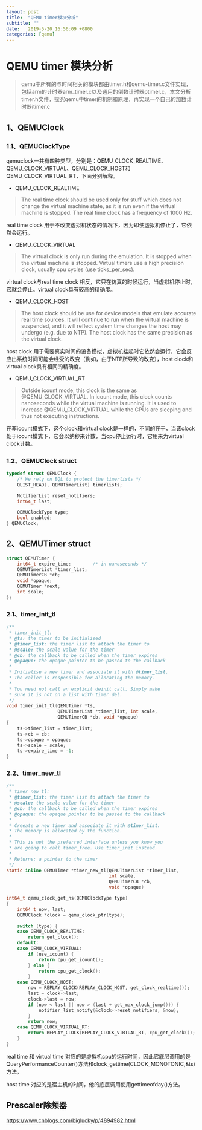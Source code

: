 ```yaml
---
layout: post
title:  "QEMU timer模块分析"
subtitle: ""
date:   2019-5-20 16:56:09 +0800
categories: [qemu]
---
```


# QEMU timer 模块分析

> qemu中所有的与时间相关的模块都由timer.h和qemu-timer.c文件实现，包括arm的计时器arm_timer.c以及通用的倒数计时器ptimer.c，本文分析timer.h文件，探究qemu中timer的机制和原理，再实现一个自己的加数计时器itimer.c

## 1、QEMUClock

### 1.1、QEMUClockType

qemuclock一共有四种类型，分别是：QEMU_CLOCK_REALTIME、QEMU_CLOCK_VIRTUAL、QEMU_CLOCK_HOST和QEMU_CLOCK_VIRTUAL_RT，下面分别解释。

- QEMU_CLOCK_REALTIME

> The real time clock should be used only for stuff which does not change the virtual machine state, as it is run even if the virtual machine is stopped. The real time clock has a frequency of 1000 Hz.

real time clock 用于不改变虚拟机状态的情况下，因为即使虚拟机停止了，它依然会运行。

- QEMU_CLOCK_VIRTUAL

> The virtual clock is only run during the emulation. It is stopped when the virtual machine is stopped. Virtual timers use a high precision clock, usually cpu cycles (use ticks_per_sec).

virtual clock与real time clock 相反，它只在仿真的时候运行，当虚拟机停止时，它就会停止。virtual clock具有较高的精确度。

- QEMU_CLOCK_HOST

> The host clock should be use for device models that emulate accurate real time sources. It will continue to run when the virtual machine is suspended, and it will reflect system time changes the host may undergo (e.g. due to NTP). The host clock has the same precision as the virtual clock.

host clock 用于需要真实时间的设备模拟，虚拟机挂起时它依然会运行，它会反应出系统时间可能会经受的改变（例如，由于NTP所导致的改变），host clock和virtual clock具有相同的精确度。

- QEMU_CLOCK_VIRTUAL_RT

> Outside icount mode, this clock is the same as @QEMU_CLOCK_VIRTUAL. In icount mode, this clock counts nanoseconds while the virtual machine is running.  It is used to increase @QEMU_CLOCK_VIRTUAL while the CPUs are sleeping and thus not executing instructions.

在非icount模式下，这个clock和virtual clock是一样的，不同的在于，当该clock处于icount模式下，它会以纳秒来计数，当cpu停止运行时，它用来为virtual clock计数。

### 1.2、QEMUClock struct

```c
typedef struct QEMUClock {
    /* We rely on BQL to protect the timerlists */
    QLIST_HEAD(, QEMUTimerList) timerlists;

    NotifierList reset_notifiers;
    int64_t last;

    QEMUClockType type;
    bool enabled;
} QEMUClock;
```



## 2、QEMUTimer struct

```c
struct QEMUTimer {
    int64_t expire_time;        /* in nanoseconds */
    QEMUTimerList *timer_list;
    QEMUTimerCB *cb;
    void *opaque;
    QEMUTimer *next;
    int scale;
};
```

### 2.1、timer_init_tl

```c
/**
 * timer_init_tl:
 * @ts: the timer to be initialised
 * @timer_list: the timer list to attach the timer to
 * @scale: the scale value for the timer
 * @cb: the callback to be called when the timer expires
 * @opaque: the opaque pointer to be passed to the callback
 *
 * Initialise a new timer and associate it with @timer_list.
 * The caller is responsible for allocating the memory.
 *
 * You need not call an explicit deinit call. Simply make
 * sure it is not on a list with timer_del.
 */
void timer_init_tl(QEMUTimer *ts,
                   QEMUTimerList *timer_list, int scale,
                   QEMUTimerCB *cb, void *opaque)
{
    ts->timer_list = timer_list;
    ts->cb = cb;
    ts->opaque = opaque;
    ts->scale = scale;
    ts->expire_time = -1;
}
```

### 2.2、timer_new_tl

```c
/**
 * timer_new_tl:
 * @timer_list: the timer list to attach the timer to
 * @scale: the scale value for the timer
 * @cb: the callback to be called when the timer expires
 * @opaque: the opaque pointer to be passed to the callback
 *
 * Creeate a new timer and associate it with @timer_list.
 * The memory is allocated by the function.
 *
 * This is not the preferred interface unless you know you
 * are going to call timer_free. Use timer_init instead.
 *
 * Returns: a pointer to the timer
 */
static inline QEMUTimer *timer_new_tl(QEMUTimerList *timer_list,
                                      int scale,
                                      QEMUTimerCB *cb,
                                      void *opaque)
```

```c
int64_t qemu_clock_get_ns(QEMUClockType type)
{
    int64_t now, last;
    QEMUClock *clock = qemu_clock_ptr(type);

    switch (type) {
    case QEMU_CLOCK_REALTIME:
        return get_clock();
    default:
    case QEMU_CLOCK_VIRTUAL:
        if (use_icount) {
            return cpu_get_icount();
        } else {
            return cpu_get_clock();
        }
    case QEMU_CLOCK_HOST:
        now = REPLAY_CLOCK(REPLAY_CLOCK_HOST, get_clock_realtime());
        last = clock->last;
        clock->last = now;
        if (now < last || now > (last + get_max_clock_jump())) {
            notifier_list_notify(&clock->reset_notifiers, &now);
        }
        return now;
    case QEMU_CLOCK_VIRTUAL_RT:
        return REPLAY_CLOCK(REPLAY_CLOCK_VIRTUAL_RT, cpu_get_clock());
    }
}
```

real time 和 virtual time 对应的是虚拟机cpu的运行时间，因此它底层调用的是QueryPerformanceCounter()方法和clock_gettime(CLOCK_MONOTONIC,&ts)方法，

host time 对应的是宿主机的时间，他的底层调用使用gettimeofday()方法。



## Prescaler除频器

<https://www.cnblogs.com/biglucky/p/4894982.html>